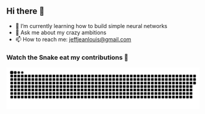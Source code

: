## Hi there 👋


- 🌱 I’m currently learning how to build simple neural networks
- 💬 Ask me about my crazy ambitions
- 📫 How to reach me: jeffjeanlouis@gmail.com


### Watch the Snake eat my contributions 🐍


![GitHub Snake Dark](https://raw.githubusercontent.com/JeffJ-L/JeffJ-L/output/github-contribution-grid-snake-dark.svg?palette=github-dark)
